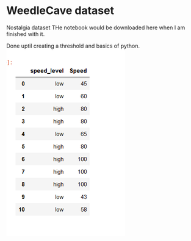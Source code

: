 # WeedleCave dataset

Nostalgia dataset
THe notebook would be downloaded here when I am finished with it.

Done uptil creating a threshold and basics of python.
![](speed_level.png)
